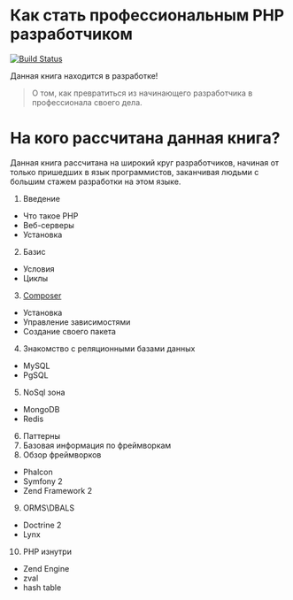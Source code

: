 Как стать профессиональным PHP разработчиком
============================================
[![Build Status](https://travis-ci.org/ovr/how-to-become-profesional-php-coder-ru.svg)](https://travis-ci.org/ovr/how-to-become-profesional-php-coder-ru)

Данная книга находится в разработке!

> О том, как превратиться из начинающего разработчика в профессионала своего дела.

# На кого рассчитана данная книга?

Данная книга рассчитана на широкий круг разработчиков, начиная от только пришедших в язык программистов, заканчивая людьми с большим стажем разработки на этом языке. 

1. Введение
  - Что такое PHP
  - Веб-серверы
  - Установка
2. Базис
  - Условия
  - Циклы
3. [Composer](./composer.md)
  - Установка
  - Управление зависимостями
  - Создание своего пакета
4. Знакомство с реляционными базами данных
  - MySQL
  - PgSQL
5. NoSql зона
  - MongoDB
  - Redis
6. Паттерны
7. Базовая информация по фреймворкам
8. Обзор фреймворков
  - Phalcon
  - Symfony 2
  - Zend Framework 2
9. ORMS\DBALS
  - Doctrine 2
  - Lynx
10. PHP изнутри
  - Zend Engine
  - zval
  - hash table
